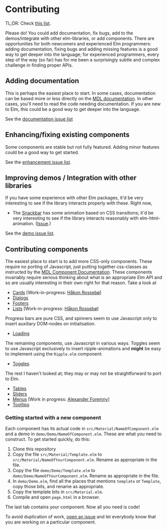 # Contributing

TL;DR: Check [this list](https://github.com/debois/elm-mdl/issues?q=is%3Aopen+is%3Aissue+label%3Astarting-point).

Please do! You could add documentation, fix bugs, add to the demos/integrate
with other elm-libraries, or add components. There are opportunities for 
both newcomers and experienced Elm programmers: adding documentation, fixing
bugs and adding missing features is a good way to get deeper into the language; 
for experienced programmers, every step of the way (so far) has for me been 
a surprisingly subtle and complex challenge in finding proper APIs. 

## Adding documentation 

This is perhaps the easiest place to start. In some cases, documentation can be 
based more or less directly on the 
[MDL documentation](getmdl.io/components). In other cases, you'll need to read
the code needing documentation. If you are new to Elm, this could be a good way
to get deeper into the language. 

See the [documentation issue
list](https://github.com/debois/elm-mdl/issues?utf8=%E2%9C%93&q=is%3Aissue+label%3Adocumentation+)

## Enhancing/fixing existing components

Some components are stable but not fully featured. Adding minor features could be a 
good way to get started. 

See the [enhancement issue
list](https://github.com/debois/elm-mdl/issues?utf8=%E2%9C%93&q=is%3Aissue+label%3Aenhancement).

## Improving demos / Integration with other libraries

If you have some experience with other Elm packages, it'd be very interesting to see
if the library interacts properly with these.  Right now, 

 - The
   [Snackbar](https://github.com/debois/elm-mdl/blob/master/src/Material/Snackbar.elm)
   has some animation based on CSS transitions; it'd be very interesting to see if the library
   interacts reasonably with elm-html-animation. 
   ([Issue](https://github.com/debois/elm-mdl/issues?utf8=%E2%9C%93&q=is%3Aissue+label%3Ademo).)

See the [demo issue list](https://github.com/debois/elm-mdl/issues?utf8=%E2%9C%93&q=is%3Aissue+label%3Ademo).

## Contributing components

The easiest place to start is to add more CSS-only components. These
require no porting of Javascript, just putting together css-classes as
instructed by the 
[MDL Component Documentation](https://www.getmdl.io/components/index.html). 
These components invariably require serious thinking about what is an
appropriate Elm API and so are usually interesting in their own right for 
that reason.  Take a look at

  
 - [Cards](https://www.getmdl.io/components/index.html#cards-section) [Work-in-progress: [Håkon Rossebø](https://github.com/hakonrossebo])]
 - [Dialogs](https://www.getmdl.io/components/index.html#dialog-section)
 - [Footers](https://www.getmdl.io/components/index.html#layout-section/footer)
 - [Lists](https://www.getmdl.io/components/index.html#lists-section) [Work-in-progress: [Håkon Rossebø](https://github.com/hakonrossebo])]

Progress bars are pure CSS, and spinners seem to use Javascript only to insert
auxiliary DOM-nodes on initialisation.

 - [Loading](https://www.getmdl.io/components/index.html#loading-section)

The remaining components, use Javascript
in various ways. Toggles seem to use Javascript exclusively to insert ripple-animations and __might__ be easy to implement using the `Ripple.elm`
component:

 - [Toggles](https://www.getmdl.io/components/index.html#toggles-section)

The rest I haven't looked at; they may or may not be straightforward to port
to Elm.

 - [Tables](https://www.getmdl.io/components/index.html#tables-section)
 - [Sliders](https://www.getmdl.io/components/index.html#sliders-section)
 - [Menus](https://www.getmdl.io/components/index.html#menus-section) [Work in progress: [Alexander Foremny](https://github.com/aforemny)]
 - [Tooltips](https://www.getmdl.io/components/index.html#tooltips-section)

### Getting started with a new component

Each component has its actual code in `src/Material/NameOfComponent.elm` and a demo in 
`demo/Demo/NameOfComponent.elm`. These are what you need to construct.
To get started quickly, do this:

1. Clone this repository
2. Copy the file `src/Material/Template.elm` to `src/Material/NameOfYourComponent.elm`. Rename
as appropriate in the file. 
3. Copy the file `demo/Demo/Template.elm` to `demo/Demo/NameOfYourComponent.elm`. 
Rename as appropriate in the file. 
4. In `demo/Demo.elm`, find all the places that mentions `template` or `Template`, 
copy those bits, and rename as appropriate. 
5. Copy the template bits in `src/Material.elm`.
6. Compile and open `page.html` in a browser.

The last tab contains your component. Now all you need is code!

To avoid duplication of work, 
[open an issue](https://github.com/debois/elm-mdl/issues/new) and let everybody know
that you are working on a particular component. 
